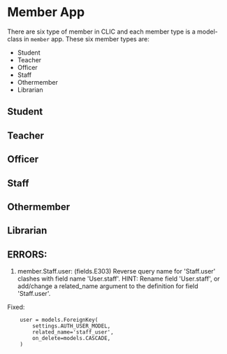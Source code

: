 # Member App

There are six type of member in CLIC and each member type is a model-class in `member` app.
These six member types are:

- Student
- Teacher
- Officer
- Staff
- Othermember
- Librarian

## Student

## Teacher

## Officer

## Staff

## Othermember

## Librarian

## ERRORS:

1. member.Staff.user: (fields.E303) Reverse query name for 'Staff.user' clashes with field name 'User.staff'.
   HINT: Rename field 'User.staff', or add/change a related_name argument to the definition for field 'Staff.user'.

Fixed:

```
    user = models.ForeignKey(
        settings.AUTH_USER_MODEL,
        related_name='staff_user',
        on_delete=models.CASCADE,
    )
```

